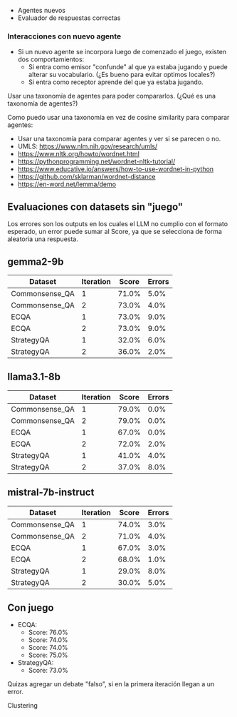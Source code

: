 - Agentes nuevos
- Evaluador de respuestas correctas

### Interacciones con nuevo agente

- Si un nuevo agente se incorpora luego de comenzado el juego, existen dos comportamientos:
  - Si entra como emisor "confunde" al que ya estaba jugando y puede alterar su vocabulario. (¿Es bueno para evitar optimos locales?)
  - Si entra como receptor aprende del que ya estaba jugando.

Usar una taxonomía de agentes para poder compararlos. (¿Qué es una taxonomía de agentes?)

Como puedo usar una taxonomía en vez de cosine similarity para comparar agentes:

- Usar una taxonomía para comparar agentes y ver si se parecen o no.
- UMLS: https://www.nlm.nih.gov/research/umls/
- https://www.nltk.org/howto/wordnet.html
- https://pythonprogramming.net/wordnet-nltk-tutorial/
- https://www.educative.io/answers/how-to-use-wordnet-in-python
- https://github.com/sklarman/wordnet-distance
- https://en-word.net/lemma/demo

## Evaluaciones con datasets sin "juego"

Los errores son los outputs en los cuales el LLM no cumplio con el formato esperado, un error puede sumar al Score, ya que se selecciona de forma aleatoria una respuesta.

## gemma2-9b

| Dataset        | Iteration | Score | Errors |
| -------------- | --------- | ----- | ------ |
| Commonsense_QA | 1         | 71.0% | 5.0%   |
| Commonsense_QA | 2         | 73.0% | 4.0%   |
| ECQA           | 1         | 73.0% | 9.0%   |
| ECQA           | 2         | 73.0% | 9.0%   |
| StrategyQA     | 1         | 32.0% | 6.0%   |
| StrategyQA     | 2         | 36.0% | 2.0%   |

## llama3.1-8b

| Dataset        | Iteration | Score | Errors |
| -------------- | --------- | ----- | ------ |
| Commonsense_QA | 1         | 79.0% | 0.0%   |
| Commonsense_QA | 2         | 79.0% | 0.0%   |
| ECQA           | 1         | 67.0% | 0.0%   |
| ECQA           | 2         | 72.0% | 2.0%   |
| StrategyQA     | 1         | 41.0% | 4.0%   |
| StrategyQA     | 2         | 37.0% | 8.0%   |

## mistral-7b-instruct

| Dataset        | Iteration | Score | Errors |
| -------------- | --------- | ----- | ------ |
| Commonsense_QA | 1         | 74.0% | 3.0%   |
| Commonsense_QA | 2         | 71.0% | 4.0%   |
| ECQA           | 1         | 67.0% | 3.0%   |
| ECQA           | 2         | 68.0% | 1.0%   |
| StrategyQA     | 1         | 29.0% | 8.0%   |
| StrategyQA     | 2         | 30.0% | 5.0%   |

## Con juego

- ECQA:
  - Score: 76.0%
  - Score: 74.0%
  - Score: 74.0%
  - Score: 75.0%
- StrategyQA:
  - Score: 73.0%

Quizas agregar un debate "falso", si en la primera iteración llegan a un error.

Clustering
